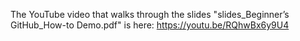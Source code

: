 The YouTube video that walks through the slides "slides_Beginner’s GitHub_How-to Demo.pdf" is here: https://youtu.be/RQhwBx6y9U4
